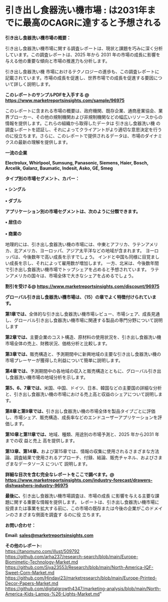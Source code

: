 # 引き出し食器洗い機市場 : は2031年までに最高のCAGRに達すると予想される

<strong><b>引き出し食器洗い機市場の概要：</b></strong>

引き出し食器洗い機市場に関する調査レポートは、現状と課題を巧みに深く分析しています。この調査レポートは、2025 年から 2031 年の市場の成長に影響を与える他の重要な傾向と市場の推進力も分析します。

引き出し食器洗い機 市場におけるテクノロジーの進歩も、この調査レポートに記載されています。市場の成長を促進し、世界市場での成長を促進する要因について詳しく説明します。

<strong>このレポートのサンプルPDFを入手する @ <a href=https://www.marketreportsinsights.com/sample/96975>https://www.marketreportsinsights.com/sample/96975</a></strong>

このレポートに含まれる市場の概要は、政府機関、既存企業、通商産業協会、業界ブローカー、その他の規制機関および非規制機関などの幅広いリソースからの情報を提供します。これらの組織から取得したデータは 引き出し食器洗い機 の調査レポートを認証し、それによってクライアントがより適切な意思決定を行うのに役立ちます。さらに、このレポートで提供されるデータは、市場のダイナミクスの最新の理解を提供します。

<strong>一流の企業</strong>

<strong><b>Electrolux, Whirlpool, Sumsung, Panasonic, Siemens, Haier, Bosch, Arcelik, Galanz, Baumatic, Indesit, Asko, GE, Smeg</b></strong>

<strong><b>タイプ別の市場セグメント、カバー：</b></strong>

<strong>• シングル<br><br>• ダブル</strong>

<strong><b>アプリケーション別の市場セグメントは、次のように分類できます。</b></strong>

<strong>• 居住の<br><br>• 商業の</strong>

 地理的には、引き出し食器洗い機の市場には、中東とアフリカ、ラテンアメリカ、北アメリカ、ヨーロッパ、アジア太平洋などの地域が含まれます。 ヨーロッパは、今後数年で高い成長を示すでしょう。 インドと中国も同様に目覚ましい成長を示し、それによって雇用数が増加します。 一方、北米は、今後数年間で引き出し食器洗い機市場でトップシェアを占めると予想されています。 ラテンアメリカの国々は、市場全体で大きなシェアを占めるでしょう。

<strong>割引を受ける@ <a href=https://www.marketreportsinsights.com/discount/96975>https://www.marketreportsinsights.com/discount/96975</a></strong>

<strong><b>グローバル引き出し食器洗い機市場は、（15）の章でよく特徴付けられています。</b></strong>

<strong><b>第</b></strong><strong><b>1章では、</b></strong>全体的な引き出し食器洗い機市場レビュー、市場シェア、成長見通し、グローバル引き出し食器洗い機市場に関連する製品の専門分野について説明します

<strong><b>第2章では、</b></strong>主要企業のコスト構造、原材料の使用状況を、引き出し食器洗い機市場全体の売上、財務状況、価格分析と比較します。

<strong><b>第3章では、</b></strong>販売構造と、予測期間中に新興地域の主要な引き出し食器洗い機の市場プレーヤーが獲得した利益について簡単に説明します。

<strong><b>第4章では、</b></strong>予測期間中の各地域の収入と販売構造とともに、グローバル引き出し食器洗い機市場の地域分析を示します。

<strong><b>第5、6、7章では、</b></strong>米国、中国、ドイツ、日本、韓国などの主要国の詳細な分析と、引き出し食器洗い機の市場における売上高と収益のシェアについて説明します。

<strong><b>第8章と第9章では、</b></strong>引き出し食器洗い機の市場全体を製品タイプごとに評価し、市場シェア、販売構造、成長率などのエンドユーザーアプリケーションを評価します。

<strong><b>第10章と第11章では、</b></strong>地域、種類、用途別の市場予測と、2025 年から2031 年までの収 益と売上 高を提供します。

<strong><b>第13章、第14章、</b></strong>および第15章では、情報の収集に使用されるさまざまな方法論、調査結果で使用されるアプローチ、付録、結論、販売チャネル、およびさまざまなデータソース について 説明します。

<strong>詳細な目次を含む完全なレポートをここで調べます。@ <a href=https://www.marketreportsinsights.com/industry-forecast/drawers-dishwashers-industry-96975>https://www.marketreportsinsights.com/industry-forecast/drawers-dishwashers-industry-96975</a></strong>

<strong><b>最後に、</b></strong>引き出し食器洗い機市場調査は、市場の成長 に影響を</a>与える主要な課題に関する重要な情報を提供します。 レポートは、引き出し食器洗い機市場に投資または事業を拡大する前に、この市場の既存または今後の企業がこのドメインのさまざまな側面を調査す るのに役 立ちます。

<strong><b>お問い合わせ：</b></strong>

<strong>Email: </strong><a href=mailto:sales@marketreportsinsights.com><strong>sales@marketreportsinsights.com</strong></a>

<strong>その他のレポート:</strong>
<br>
<a href=https://tanomuno.com/illust/509792>https://tanomuno.com/illust/509792</a>
<br>
<a href=https://github.com/arha237/research-search/blob/main/Europe-Biomimetic-Technology-Market.md>https://github.com/arha237/research-search/blob/main/Europe-Biomimetic-Technology-Market.md</a>
<br>
<a href=https://github.com/Siya23553/Research/blob/main/North-America-IQF-Sweet-Corn-Market.md>https://github.com/Siya23553/Research/blob/main/North-America-IQF-Sweet-Corn-Market.md</a>
<br>
<a href=https://github.com/Hindavi23/marketresearch/blob/main/Europe-Printed-Decor-Papers-Market.md>https://github.com/Hindavi23/marketresearch/blob/main/Europe-Printed-Decor-Papers-Market.md</a>
<br>
<a href=https://github.com/digitalgrowth4347/marketing-analysis/blob/main/North-America-Kids-Lamps-%26-Lights-Market.md>https://github.com/digitalgrowth4347/marketing-analysis/blob/main/North-America-Kids-Lamps-%26-Lights-Market.md</a>"
